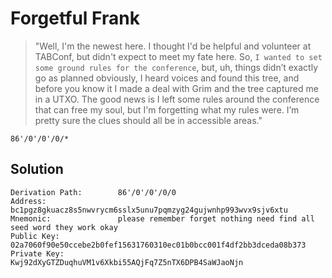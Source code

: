# Forgetful Frank

> "Well, I'm the newest here. I thought I'd be helpful and volunteer at TABConf, but didn't expect to meet my fate here. 
> So, `I wanted to set some ground rules for the conference`, but, uh, things didn’t exactly go as planned obviously, 
> I heard voices and found this tree, and before you know it I made a deal with Grim and the tree captured me in a UTXO. 
> The good news is I left some rules around the conference that can free my soul, but I'm forgetting what my rules were. 
> I’m pretty sure the clues should all be in accessible areas."

```
86'/0'/0'/0/*
```

## Solution

```
Derivation Path:        86'/0'/0'/0/0
Address:                bc1pgz8gkuacz8s5nwvrycm6sslx5unu7pqmzyg24gujwnhp993wvx9sjv6xtu
Mnemonic:               please remember forget nothing need find all seed word they work okay
Public Key:             02a7060f90e50ccebe2b0fef15631760310ec01b0bcc001f4df2bb3dceda08b373
Private Key:            Kwj92dXyGTZDuqhuVM1v6Xkbi55AQjFq7Z5nTX6DPB4SaWJaoNjn
```
